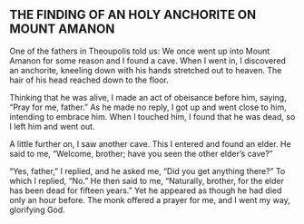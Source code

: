 ## THE FINDING OF AN HOLY ANCHORITE ON MOUNT AMANON

One of the fathers in Theoupolis told us: We once went up into Mount Amanon for some reason and I found a cave. When I went in, I discovered an anchorite, kneeling down with his hands stretched out to heaven. The hair of his head reached down to the floor. 

Thinking that he was alive, I made an act of obeisance before him, saying, “Pray for me, father.” As he made no reply, I got up and went close to him, intending to embrace him. When I touched him, I found that he was dead, so I left him and went out. 

A little further on, I saw another cave. This I entered and found an elder. He said to me, “Welcome, brother; have you seen the other elder’s cave?” 

“Yes, father,” I replied, and he asked me, “Did you get anything there?” To which I replied, “No.” He then said to me, “Naturally, brother, for the elder has been dead for fifteen years.” Yet he appeared as though he had died only an hour before. The monk offered a prayer for me, and I went my way, glorifying God.
